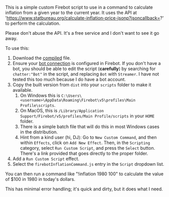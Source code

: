 This is a simple custom Firebot script to use in a command to calculate inflation from a given year to the current year.  It uses the API at 'https://www.statbureau.org/calculate-inflation-price-jsonp?jsoncallback=?' to perform the calculation.

Please don't abuse the API.  It's a free service and I don't want to see it go away.

To use this:
1. Download the [compiled](https://raw.githubusercontent.com/mikebaz/FirebotDropListCommand/refs/heads/master/dist/firebotDropListCommand.js) file.
1. Ensure your [bot connection](https://www.youtube.com/watch?v=QllhrNGFuwM&list=PLKM4AhNKMRk4ecbLtTpCk1nXtVKhiWSqV&t=77s) is configured in Firebot.  If you don't have a bot, you should be able to edit the script (**carefully**) by searching for `chatter:"Bot"` in the script, and replacing `Bot` with `Streamer`.  I have not tested this too much because I do have a bot account.
1. Copy the built version from `dist` into your `scripts` folder to make it available.
	1. On Windows this is `C:\Users\<username>\AppData\Roaming\Firebot\v5\profiles\Main Profile\scripts`.
	1. On MacOS, this is `/Library/Application Support/Firebot/v5/profiles/Main Profile/scripts` in your `HOME` folder.
	1. There is a simple batch file that will do this in most Windows cases in the distribution.
	1. Hint from a kind user (hi, DJ): Go to `New Custom Command`, and then within `Effects`, click on `Add New Effect`.  Then, in the `Scripting` category, select `Run Custom Script`, and press the `Select` button.  There's a link provided that goes directly to the proper folder.
1. Add a `Run Custom Script` effect.
1. Select the `firebotInflationCommand.js` entry in the `Script` dropdown list.

You can then run a command like "!inflation 1980 100" to calculate the value of $100 in 1980 in today's dollars.

This has minimal error handling; it's quick and dirty, but it does what I need.